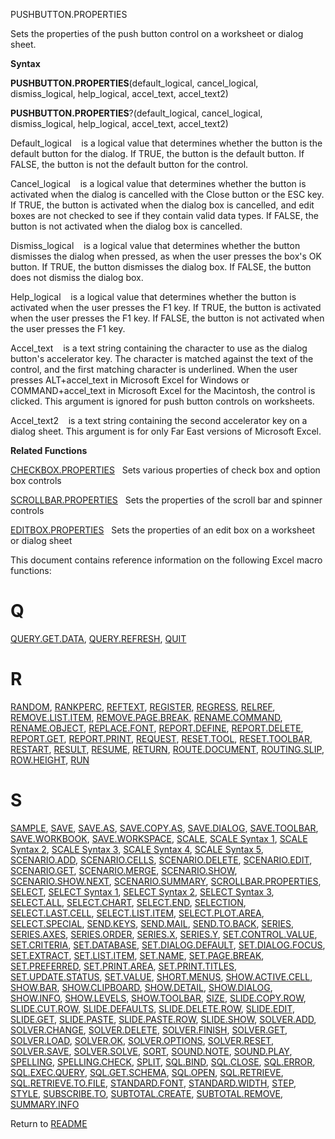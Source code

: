PUSHBUTTON.PROPERTIES

Sets the properties of the push button control on a worksheet or dialog
sheet.

**Syntax**

**PUSHBUTTON.PROPERTIES**(default\_logical, cancel\_logical,
dismiss\_logical, help\_logical, accel\_text, accel\_text2)

**PUSHBUTTON.PROPERTIES**?(default\_logical, cancel\_logical,
dismiss\_logical, help\_logical, accel\_text, accel\_text2)

Default\_logical    is a logical value that determines whether the
button is the default button for the dialog. If TRUE, the button is the
default button. If FALSE, the button is not the default button for the
control.

Cancel\_logical    is a logical value that determines whether the button
is activated when the dialog is cancelled with the Close button or the
ESC key. If TRUE, the button is activated when the dialog box is
cancelled, and edit boxes are not checked to see if they contain valid
data types. If FALSE, the button is not activated when the dialog box is
cancelled.

Dismiss\_logical    is a logical value that determines whether the
button dismisses the dialog when pressed, as when the user presses the
box's OK button. If TRUE, the button dismisses the dialog box. If FALSE,
the button does not dismiss the dialog box.

Help\_logical    is a logical value that determines whether the button
is activated when the user presses the F1 key. If TRUE, the button is
activated when the user presses the F1 key. If FALSE, the button is not
activated when the user presses the F1 key.

Accel\_text    is a text string containing the character to use as the
dialog button's accelerator key. The character is matched against the
text of the control, and the first matching character is underlined.
When the user presses ALT+accel\_text in Microsoft Excel for Windows or
COMMAND+accel\_text in Microsoft Excel for the Macintosh, the control is
clicked. This argument is ignored for push button controls on
worksheets.

Accel\_text2    is a text string containing the second accelerator key
on a dialog sheet. This argument is for only Far East versions of
Microsoft Excel.

**Related Functions**

[CHECKBOX.PROPERTIES](CHECKBOX.PROPERTIES.md)   Sets various properties of check box and option
box controls

[SCROLLBAR.PROPERTIES](SCROLLBAR.PROPERTIES.md)   Sets the properties of the scroll bar and spinner
controls

[EDITBOX.PROPERTIES](EDITBOX.PROPERTIES.md)   Sets the properties of an edit box on a worksheet
or dialog sheet

<span id="Q" class="anchor"></span>This document contains reference
information on the following Excel macro functions:

# Q

[QUERY.GET.DATA](#query.get.data), [QUERY.REFRESH](#query.refresh),
[QUIT](#quit)

# R

[RANDOM](#random), [RANKPERC](#rankperc), [REFTEXT](#reftext),
[REGISTER](#register), [REGRESS](#regress), [RELREF](#relref),
[REMOVE.LIST.ITEM](#remove.list.item),
[REMOVE.PAGE.BREAK](#remove.page.break),
[RENAME.COMMAND](#rename.command), [RENAME.OBJECT](#rename.object),
[REPLACE.FONT](#replace.font), [REPORT.DEFINE](#report.define),
[REPORT.DELETE](#report.delete), [REPORT.GET](#report.get),
[REPORT.PRINT](#report.print), [REQUEST](#request),
[RESET.TOOL](#reset.tool), [RESET.TOOLBAR](#reset.toolbar),
[RESTART](#restart), [RESULT](#result), [RESUME](#resume),
[RETURN](#return), [ROUTE.DOCUMENT](#route.document),
[ROUTING.SLIP](#routing.slip), [ROW.HEIGHT](#row.height), [RUN](#run)

# S

[SAMPLE](#sample), [SAVE](#save), [SAVE.AS](#save.as),
[SAVE.COPY.AS](#save.copy.as), [SAVE.DIALOG](#save.dialog),
[SAVE.TOOLBAR](#save.toolbar), [SAVE.WORKBOOK](#save.workbook),
[SAVE.WORKSPACE](#save.workspace), [SCALE](#scale), [SCALE Syntax
1](#scale-syntax-1), [SCALE Syntax 2](#scale-syntax-2), [SCALE Syntax
3](#scale-syntax-3), [SCALE Syntax 4](#scale-syntax-4), [SCALE Syntax
5](#scale-syntax-5), [SCENARIO.ADD](#scenario.add),
[SCENARIO.CELLS](#scenario.cells), [SCENARIO.DELETE](#scenario.delete),
[SCENARIO.EDIT](#scenario.edit), [SCENARIO.GET](#scenario.get),
[SCENARIO.MERGE](#scenario.merge), [SCENARIO.SHOW](#scenario.show),
[SCENARIO.SHOW.NEXT](#scenario.show.next),
[SCENARIO.SUMMARY](#scenario.summary),
[SCROLLBAR.PROPERTIES](#scrollbar.properties), [SELECT](#select),
[SELECT Syntax 1](#select-syntax-1), [SELECT Syntax
2](#select-syntax-2), [SELECT Syntax 3](#select-syntax-3),
[SELECT.ALL](#select.all), [SELECT.CHART](#select.chart),
[SELECT.END](#select.end), [SELECTION](#selection),
[SELECT.LAST.CELL](#select.last.cell),
[SELECT.LIST.ITEM](#select.list.item),
[SELECT.PLOT.AREA](#select.plot.area),
[SELECT.SPECIAL](#select.special), [SEND.KEYS](#send.keys),
[SEND.MAIL](#send.mail), [SEND.TO.BACK](#send.to.back),
[SERIES](#series), [SERIES.AXES](#series.axes),
[SERIES.ORDER](#series.order), [SERIES.X](#series.x),
[SERIES.Y](#series.y), [SET.CONTROL.VALUE](#set.control.value),
[SET.CRITERIA](#set.criteria), [SET.DATABASE](#set.database),
[SET.DIALOG.DEFAULT](#set.dialog.default),
[SET.DIALOG.FOCUS](#set.dialog.focus), [SET.EXTRACT](#set.extract),
[SET.LIST.ITEM](#set.list.item), [SET.NAME](#set.name),
[SET.PAGE.BREAK](#set.page.break), [SET.PREFERRED](#set.preferred),
[SET.PRINT.AREA](#set.print.area),
[SET.PRINT.TITLES](#set.print.titles),
[SET.UPDATE.STATUS](#set.update.status), [SET.VALUE](#set.value),
[SHORT.MENUS](#short.menus), [SHOW.ACTIVE.CELL](#show.active.cell),
[SHOW.BAR](#show.bar), [SHOW.CLIPBOARD](#show.clipboard),
[SHOW.DETAIL](#show.detail), [SHOW.DIALOG](#show.dialog),
[SHOW.INFO](#show.info), [SHOW.LEVELS](#show.levels),
[SHOW.TOOLBAR](#show.toolbar), [SIZE](#size),
[SLIDE.COPY.ROW](#slide.copy.row), [SLIDE.CUT.ROW](#slide.cut.row),
[SLIDE.DEFAULTS](#slide.defaults),
[SLIDE.DELETE.ROW](#slide.delete.row), [SLIDE.EDIT](#slide.edit),
[SLIDE.GET](#slide.get), [SLIDE.PASTE](#slide.paste),
[SLIDE.PASTE.ROW](#slide.paste.row), [SLIDE.SHOW](#slide.show),
[SOLVER.ADD](#solver.add), [SOLVER.CHANGE](#solver.change),
[SOLVER.DELETE](#solver.delete), [SOLVER.FINISH](#solver.finish),
[SOLVER.GET](#solver.get), [SOLVER.LOAD](#solver.load),
[SOLVER.OK](#solver.ok), [SOLVER.OPTIONS](#solver.options),
[SOLVER.RESET](#solver.reset), [SOLVER.SAVE](#solver.save),
[SOLVER.SOLVE](#solver.solve), [SORT](#sort), [SOUND.NOTE](#sound.note),
[SOUND.PLAY](#sound.play), [SPELLING](#spelling),
[SPELLING.CHECK](#spelling.check), [SPLIT](#split),
[SQL.BIND](#sql.bind), [SQL.CLOSE](#sql.close), [SQL.ERROR](#sql.error),
[SQL.EXEC.QUERY](#sql.exec.query), [SQL.GET.SCHEMA](#sql.get.schema),
[SQL.OPEN](#sql.open), [SQL.RETRIEVE](#sql.retrieve),
[SQL.RETRIEVE.TO.FILE](#sql.retrieve.to.file),
[STANDARD.FONT](#standard.font), [STANDARD.WIDTH](#standard.width),
[STEP](#step), [STYLE](#style), [SUBSCRIBE.TO](#subscribe.to),
[SUBTOTAL.CREATE](#subtotal.create),
[SUBTOTAL.REMOVE](#subtotal.remove), [SUMMARY.INFO](#summary.info)


Return to [README](README.md)

